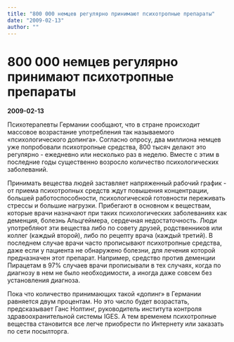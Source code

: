 ```yaml
---
title: "800 000 немцев регулярно принимают психотропные препараты"
date: "2009-02-13"
author: ""
---
```


# 800 000 немцев регулярно принимают психотропные препараты

**2009-02-13** 

Психотерапевты Германии сообщают, что в стране происходит массовое возрастание употребления так называемого «психологического допинга». Согласно опросу, два миллиона немцев уже попробовали психотропные средства, 800 тысяч делают это регулярно - ежедневно или несколько раз в неделю. Вместе с этим в последние годы существенно возросло количество психологических заболеваний.

Принимать вещества людей заставляет напряженный рабочий график - от приема психотропных средств ждут повышения концентрации, большей работоспособности, психологической готовности переживать стрессы и большие нагрузки. Прибегают в основном к веществам, которые врачи назначают при таких психологических заболеваниях как деменция, болезнь Альцгеймера, сердечная недостаточность. Люди употребляют эти вещества либо по совету друзей, родственников или коллег (каждый второй), либо по рецепту врача (каждый третий). В последнем случае врачи часто прописывают психотропные средства, даже если у пациента не обнаружено болезни, для лечения которой предназначен этот препарат. Например, средство против деменции Пирацетам в 97% случаев врачи прописывали в тех случаях, когда по диагнозу в нем не было необходимости, а иногда даже совсем без установления диагноза.

Пока что количество принимающих такой «допинг» в Германии равняется двум процентам. Но это число будет возрастать, предсказывает Ганс Нолтинг, руководитель института контроля здравоохранительной системы IGES. А тем временем психотропные вещества становится все легче приобрести по Интернету или заказать по сети посылторга.